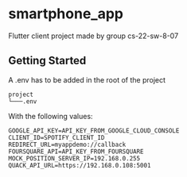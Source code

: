 # smartphone_app

Flutter client project made by group cs-22-sw-8-07

## Getting Started

A .env has to be added in the root of the project

```
project
└───.env
```

With the following values:

```
GOOGLE_API_KEY=API_KEY_FROM_GOOGLE_CLOUD_CONSOLE
CLIENT_ID=SPOTIFY_CLIENT_ID
REDIRECT_URL=myappdemo://callback
FOURSQUARE_API=API_KEY_FROM_FOURSQUARE
MOCK_POSITION_SERVER_IP=192.168.0.255
QUACK_API_URL=https://192.168.0.108:5001
```